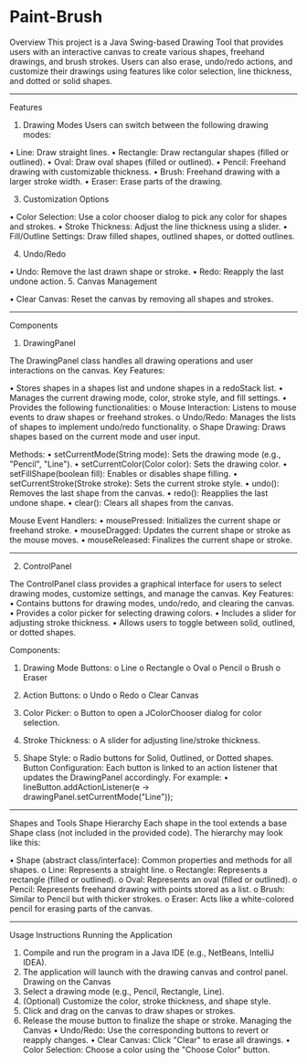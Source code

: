 # Paint-Brush
Overview
This project is a Java Swing-based Drawing Tool that provides users with an interactive canvas to create various shapes, freehand drawings, and brush strokes. Users can also erase, undo/redo actions, and customize their drawings using features like color selection, line thickness, and dotted or solid shapes.
________________________________________
Features
1. Drawing Modes
Users can switch between the following drawing modes:

•	Line: Draw straight lines.
•	Rectangle: Draw rectangular shapes (filled or outlined).
•	Oval: Draw oval shapes (filled or outlined).
•	Pencil: Freehand drawing with customizable thickness.
•	Brush: Freehand drawing with a larger stroke width.
•	Eraser: Erase parts of the drawing.

3. Customization Options

•	Color Selection: Use a color chooser dialog to pick any color for shapes and strokes.
•	Stroke Thickness: Adjust the line thickness using a slider.
•	Fill/Outline Settings: Draw filled shapes, outlined shapes, or dotted outlines.

4. Undo/Redo

•	Undo: Remove the last drawn shape or stroke.
•	Redo: Reapply the last undone action.
5. Canvas Management

•	Clear Canvas: Reset the canvas by removing all shapes and strokes.
________________________________________




Components
1. DrawingPanel
   
The DrawingPanel class handles all drawing operations and user interactions on the canvas.
Key Features:

•	Stores shapes in a shapes list and undone shapes in a redoStack list.
•	Manages the current drawing mode, color, stroke style, and fill settings.
•	Provides the following functionalities: 
o	Mouse Interaction: Listens to mouse events to draw shapes or freehand strokes.
o	Undo/Redo: Manages the lists of shapes to implement undo/redo functionality.
o	Shape Drawing: Draws shapes based on the current mode and user input.

Methods:
•	setCurrentMode(String mode): Sets the drawing mode (e.g., "Pencil", "Line").
•	setCurrentColor(Color color): Sets the drawing color.
•	setFillShape(boolean fill): Enables or disables shape filling.
•	setCurrentStroke(Stroke stroke): Sets the current stroke style.
•	undo(): Removes the last shape from the canvas.
•	redo(): Reapplies the last undone shape.
•	clear(): Clears all shapes from the canvas.

Mouse Event Handlers:
•	mousePressed: Initializes the current shape or freehand stroke.
•	mouseDragged: Updates the current shape or stroke as the mouse moves.
•	mouseReleased: Finalizes the current shape or stroke.
________________________________________
2. ControlPanel

The ControlPanel class provides a graphical interface for users to select drawing modes, customize settings, and manage the canvas.
Key Features:
•	Contains buttons for drawing modes, undo/redo, and clearing the canvas.
•	Provides a color picker for selecting drawing colors.
•	Includes a slider for adjusting stroke thickness.
•	Allows users to toggle between solid, outlined, or dotted shapes.

Components:
1.	Drawing Mode Buttons:
o	Line
o	Rectangle
o	Oval
o	Pencil
o	Brush
o	Eraser

2.	Action Buttons:
o	Undo
o	Redo
o	Clear Canvas

3.	Color Picker:
o	Button to open a JColorChooser dialog for color selection.

4.	Stroke Thickness:
o	A slider for adjusting line/stroke thickness.

5.	Shape Style:
o	Radio buttons for Solid, Outlined, or Dotted shapes.
Button Configuration:
Each button is linked to an action listener that updates the DrawingPanel accordingly. For example:
•	lineButton.addActionListener(e -> drawingPanel.setCurrentMode("Line"));
________________________________________
Shapes and Tools
Shape Hierarchy
Each shape in the tool extends a base Shape class (not included in the provided code). The hierarchy may look like this:

•	Shape (abstract class/interface): Common properties and methods for all shapes. 
o	Line: Represents a straight line.
o	Rectangle: Represents a rectangle (filled or outlined).
o	Oval: Represents an oval (filled or outlined).
o	Pencil: Represents freehand drawing with points stored as a list.
o	Brush: Similar to Pencil but with thicker strokes.
o	Eraser: Acts like a white-colored pencil for erasing parts of the canvas.
________________________________________


Usage Instructions
Running the Application
1.	Compile and run the program in a Java IDE (e.g., NetBeans, IntelliJ IDEA).
2.	The application will launch with the drawing canvas and control panel.
Drawing on the Canvas
1.	Select a drawing mode (e.g., Pencil, Rectangle, Line).
2.	(Optional) Customize the color, stroke thickness, and shape style.
3.	Click and drag on the canvas to draw shapes or strokes.
4.	Release the mouse button to finalize the shape or stroke.
Managing the Canvas
•	Undo/Redo: Use the corresponding buttons to revert or reapply changes.
•	Clear Canvas: Click "Clear" to erase all drawings.
•	Color Selection: Choose a color using the "Choose Color" button.

